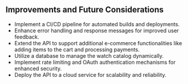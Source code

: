 ## Improvements and Future Considerations

- Implement a CI/CD pipeline for automated builds and deployments.
- Enhance error handling and response messages for improved user feedback.
- Extend the API to support additional e-commerce functionalities like adding items to the cart and processing payments.
- Utilize a database to manage the watch catalog dynamically.
- Implement rate limiting and OAuth authentication mechanisms for enhanced security.
- Deploy the API to a cloud service for scalability and reliability.
